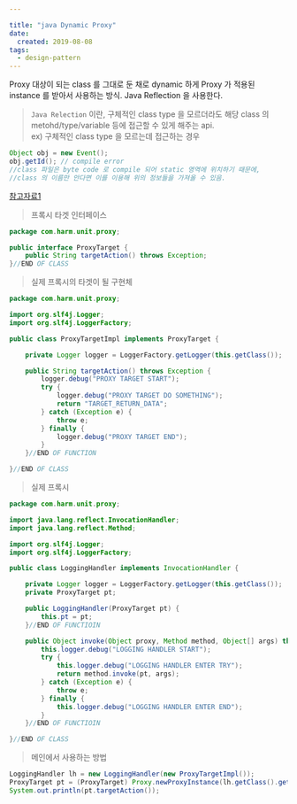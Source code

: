 ```yaml
---

title: "java Dynamic Proxy"
date:
  created: 2019-08-08
tags:
  - design-pattern
---
```

Proxy 대상이 되는 class 를 그대로 둔 채로 dynamic 하게 Proxy 가 적용된 instance 를 받아서 사용하는 방식. Java Reflection 을 사용한다.  
> `Java Relection` 이란, 구체적인 class type 을 모르더라도 해당 class 의 metohd/type/variable 등에 접근할 수 있게 해주는 api.  
> ex) 구체적인 class type 을 모르는데 접근하는 경우

```java
Object obj = new Event();
obj.getId(); // compile error
//class 파일은 byte code 로 compile 되어 static 영역에 위치하기 때문에,
//class 의 이름만 안다면 이를 이용해 위의 정보들을 가져올 수 있음.
```
[참고자료1](https://gyrfalcon.tistory.com/entry/Java-Reflection)


> 프록시 타겟 인터페이스

```java
package com.harm.unit.proxy;

public interface ProxyTarget {
	public String targetAction() throws Exception;
}//END OF CLASS
```

> 실제 프록시의 타겟이 될 구현체

```java
package com.harm.unit.proxy;

import org.slf4j.Logger;
import org.slf4j.LoggerFactory;

public class ProxyTargetImpl implements ProxyTarget {

	private Logger logger = LoggerFactory.getLogger(this.getClass());

	public String targetAction() throws Exception {
		logger.debug("PROXY TARGET START");
		try {
			logger.debug("PROXY TARGET DO SOMETHING");
			return "TARGET_RETURN_DATA";
		} catch (Exception e) {
			throw e;
		} finally {
			logger.debug("PROXY TARGET END");
		}
	}//END OF FUNCTION

}//END OF CLASS
```

> 실제 프록시

```java
package com.harm.unit.proxy;

import java.lang.reflect.InvocationHandler;
import java.lang.reflect.Method;

import org.slf4j.Logger;
import org.slf4j.LoggerFactory;

public class LoggingHandler implements InvocationHandler {

	private Logger logger = LoggerFactory.getLogger(this.getClass());
	private ProxyTarget pt;

	public LoggingHandler(ProxyTarget pt) {
		this.pt = pt;
	}//END OF FUNCTIOIN

	public Object invoke(Object proxy, Method method, Object[] args) throws Throwable {
		this.logger.debug("LOGGING HANDLER START");
		try {
			this.logger.debug("LOGGING HANDLER ENTER TRY");
			return method.invoke(pt, args);
		} catch (Exception e) {
			throw e;
		} finally {
			this.logger.debug("LOGGING HANDLER ENTER END");
		}
	}//END OF FUNCTIOIN

}//END OF CLASS
```

> 메인에서 사용하는 방법

```java
LoggingHandler lh = new LoggingHandler(new ProxyTargetImpl());
ProxyTarget pt = (ProxyTarget) Proxy.newProxyInstance(lh.getClass().getClassLoader(), new Class[] { ProxyTarget.class}, lh);
System.out.println(pt.targetAction());
```

